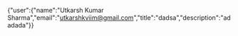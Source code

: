 {"user":{"name":"Utkarsh Kumar Sharma","email":"utkarshkviim@gmail.com","title":"dadsa","description":"adadada"}}